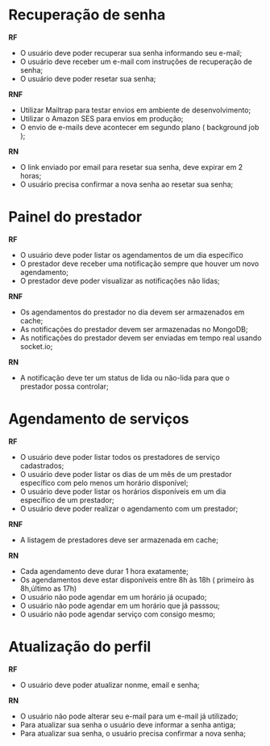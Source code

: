 # Recuperação de senha

**RF**

- O usuário deve poder recuperar sua senha informando seu e-mail;
- O usuário deve receber um e-mail com instruções de recuperação de senha;
- O usuário deve poder resetar sua senha;

**RNF**

- Utilizar Mailtrap para testar envios em ambiente de desenvolvimento;
- Utilizar o Amazon SES para envios em produção;
- O envio de e-mails deve acontecer em segundo plano ( background job );

**RN**

- O link enviado por email para resetar sua senha, deve expirar em 2 horas;
- O usuário precisa confirmar a nova senha ao resetar sua senha;

# Painel do prestador

**RF**

- O usuário deve poder listar os agendamentos de um dia específico
- O prestador deve receber uma notificação sempre que houver um novo agendamento;
- O prestador deve poder visualizar as notificações não lidas;

**RNF**

- Os agendamentos do prestador no dia devem ser armazenados em cache;
- As notificações do prestador devem ser armazenadas no MongoDB;
- As notificações do prestador devem ser enviadas em tempo real usando socket.io;

**RN**

- A notificação deve ter um status de lida ou não-lida para que o prestador possa controlar;

# Agendamento de serviços

**RF**

- O usuário deve poder listar todos os prestadores de serviço cadastrados;
- O usuário deve poder listar os dias de um mês de um prestador específico com pelo menos um horário disponível;
- O usuário deve poder listar os horários disponíveis em um dia específico de um prestador;
- O usuário deve poder realizar o agendamento com um prestador;

**RNF**

- A listagem de prestadores deve ser armazenada em cache;

**RN**

- Cada agendamento deve durar 1 hora exatamente;
- Os agendamentos deve estar disponíveis entre 8h às 18h ( primeiro às 8h,último as 17h)
- O usuário não pode agendar em um horário já ocupado;
- O usuário não pode agendar em um horário que já passsou;
- O usuário não pode agendar serviço com consigo mesmo;

# Atualização do perfil

**RF**

- O usuário deve poder atualizar nonme, email e senha;

**RN**

- O usuário não pode alterar seu e-mail para um e-mail já utilizado;
- Para atualizar sua senha o usuário deve informar a senha antiga;
- Para atualizar sua senha, o usuário precisa confirmar a nova senha;
